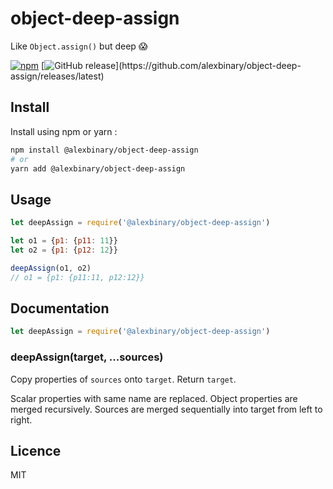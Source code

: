 # object-deep-assign

Like `Object.assign()` but deep 😱

[![npm](https://img.shields.io/npm/v/@alexbinary/object-deep-assign.svg)](https://www.npmjs.com/package/@alexbinary/object-deep-assign)
[![GitHub release](https://img.shields.io/github/release/alexbinary/object-deep-assign.svg?label="github")](https://github.com/alexbinary/object-deep-assign/releases/latest)

## Install

Install using npm or yarn :

```bash
npm install @alexbinary/object-deep-assign
# or
yarn add @alexbinary/object-deep-assign
```

## Usage

```javascript
let deepAssign = require('@alexbinary/object-deep-assign')

let o1 = {p1: {p11: 11}}
let o2 = {p1: {p12: 12}}

deepAssign(o1, o2)
// o1 = {p1: {p11:11, p12:12}}
```

## Documentation

```javascript
let deepAssign = require('@alexbinary/object-deep-assign')
```

### deepAssign(target, ...sources)

Copy properties of `sources` onto `target`. Return `target`.

Scalar properties with same name are replaced. Object properties are merged recursively. Sources are merged sequentially into target from left to right.

## Licence

MIT
